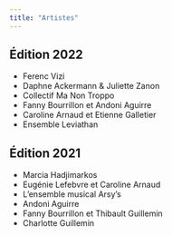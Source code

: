 ```yaml
---
title: "Artistes"
---
```

## Édition 2022

* Ferenc Vizi
* Daphne Ackermann & Juliette Zanon
* Collectif Ma Non Troppo
* Fanny Bourrillon et Andoni Aguirre
* Caroline Arnaud et Etienne Galletier
* Ensemble Leviathan

## Édition 2021

* Marcia Hadjimarkos
* Eugénie Lefebvre et Caroline Arnaud
* L’ensemble musical Arsy’s
* Andoni Aguirre
* Fanny Bourrillon et Thibault Guillemin
* Charlotte Guillemin


